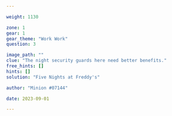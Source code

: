 ```yaml
---

weight: 1130

zone: 1
gear: 1
gear_theme: "Work Work"
question: 3

image_path: ""
clue: "The night security guards here need better benefits."
free_hints: []
hints: []
solution: "Five Nights at Freddy's"

author: "Minion #07144"

date: 2023-09-01

---
```


